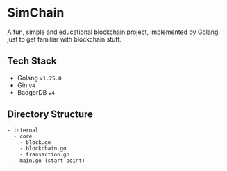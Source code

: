# SimChain

A fun, simple and educational blockchain project, implemented by Golang, just to get familiar with blockchain stuff.

## Tech Stack

- Golang `v1.25.0`
- Gin `v4`
- BadgerDB `v4`

## Directory Structure

```
- internal
  - core
    - block.go
    - blockchain.go
    - transaction.go
  - main.go (start point)
```